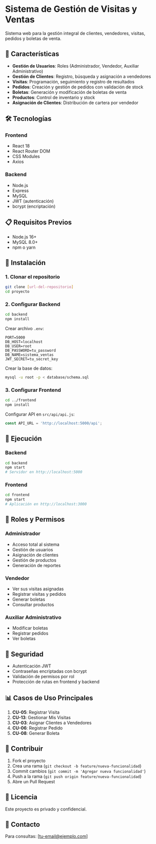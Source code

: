 # Sistema de Gestión de Visitas y Ventas

Sistema web para la gestión integral de clientes, vendedores, visitas, pedidos y boletas de venta.

## 🚀 Características

- **Gestión de Usuarios**: Roles (Administrador, Vendedor, Auxiliar Administrativo)
- **Gestión de Clientes**: Registro, búsqueda y asignación a vendedores
- **Visitas**: Programación, seguimiento y registro de resultados
- **Pedidos**: Creación y gestión de pedidos con validación de stock
- **Boletas**: Generación y modificación de boletas de venta
- **Productos**: Control de inventario y stock
- **Asignación de Clientes**: Distribución de cartera por vendedor

## 🛠️ Tecnologías

### Frontend
- React 18
- React Router DOM
- CSS Modules
- Axios

### Backend
- Node.js
- Express
- MySQL
- JWT (autenticación)
- bcrypt (encriptación)

## 📋 Requisitos Previos

- Node.js 16+
- MySQL 8.0+
- npm o yarn

## 🔧 Instalación

### 1. Clonar el repositorio
```bash
git clone [url-del-repositorio]
cd proyecto
```

### 2. Configurar Backend
```bash
cd backend
npm install
```

Crear archivo `.env`:
```env
PORT=5000
DB_HOST=localhost
DB_USER=root
DB_PASSWORD=tu_password
DB_NAME=sistema_ventas
JWT_SECRET=tu_secret_key
```

Crear la base de datos:
```bash
mysql -u root -p < database/schema.sql
```

### 3. Configurar Frontend
```bash
cd ../frontend
npm install
```

Configurar API en `src/api/api.js`:
```javascript
const API_URL = 'http://localhost:5000/api';
```

## 🚀 Ejecución

### Backend
```bash
cd backend
npm start
# Servidor en http://localhost:5000
```

### Frontend
```bash
cd frontend
npm start
# Aplicación en http://localhost:3000
```

## 👥 Roles y Permisos

### Administrador
- Acceso total al sistema
- Gestión de usuarios
- Asignación de clientes
- Gestión de productos
- Generación de reportes

### Vendedor
- Ver sus visitas asignadas
- Registrar visitas y pedidos
- Generar boletas
- Consultar productos

### Auxiliar Administrativo
- Modificar boletas
- Registrar pedidos
- Ver boletas



## 🔐 Seguridad

- Autenticación JWT
- Contraseñas encriptadas con bcrypt
- Validación de permisos por rol
- Protección de rutas en frontend y backend

## 📊 Casos de Uso Principales

1. **CU-05**: Registrar Visita
2. **CU-13**: Gestionar Mis Visitas
3. **CU-03**: Asignar Clientes a Vendedores
4. **CU-06**: Registrar Pedido
5. **CU-08**: Generar Boleta

## 🤝 Contribuir

1. Fork el proyecto
2. Crea una rama (`git checkout -b feature/nueva-funcionalidad`)
3. Commit cambios (`git commit -m 'Agregar nueva funcionalidad'`)
4. Push a la rama (`git push origin feature/nueva-funcionalidad`)
5. Abre un Pull Request

## 📝 Licencia

Este proyecto es privado y confidencial.



## 📧 Contacto

Para consultas: [tu-email@ejemplo.com]
